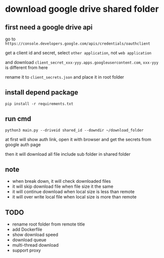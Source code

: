 # download google drive shared folder

## first need a google drive api

go to `https://console.developers.google.com/apis/credentials/oauthclient`

get a client id and secret, select `other application`, not `web application`

and download `client_secret_xxx-yyy.apps.googleusercontent.com`, `xxx-yyy` is different from here

rename it to `client_secrets.json` and place it in root folder

## install depend package

`pip install -r requirements.txt`

## run cmd

`python3 main.py --driveid shared_id --downdir ~/download_folder`

at first will show auth link, open it with browser and get the secrets from google auth page

then it will download all file include sub folder in shared folder

## note

* when break down, it will check downloaded files
* it will skip download file when file size it the same
* it will continue download when local size is less than remote
* it will over write local file when local size is more than remote


## TODO

* rename root folder from remote title
* add Dockerfile
* show download speed
* download queue
* multi-thread download
* support proxy
